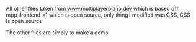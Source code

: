 All other files taken from www.multiplayerpiano.dev which is based off mpp-frontend-v1 which is open source, only thing I modified was CSS, CSS is open source

The other files are simply to make a demo
